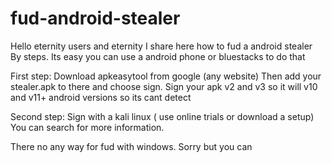 # fud-android-stealer

Hello eternity users and eternity 
I share here how to fud a android stealer
By steps. Its easy you can use a android phone or bluestacks to do that


First step:
Download apkeasytool from google (any website)
Then add your stealer.apk to there and choose sign.
Sign your apk v2 and v3 so it will v10 and v11+ android versions so its cant detect

Second step:
Sign with a kali linux ( use online trials or download a setup)
You can search for more information.

There no any way for fud with windows. Sorry but you can
